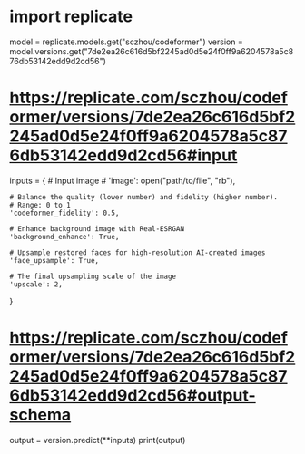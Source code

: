 # import replicate

model = replicate.models.get("sczhou/codeformer")
version = model.versions.get("7de2ea26c616d5bf2245ad0d5e24f0ff9a6204578a5c876db53142edd9d2cd56")

# https://replicate.com/sczhou/codeformer/versions/7de2ea26c616d5bf2245ad0d5e24f0ff9a6204578a5c876db53142edd9d2cd56#input
inputs = {
    # Input image
    # 'image': open("path/to/file", "rb"),

    # Balance the quality (lower number) and fidelity (higher number).
    # Range: 0 to 1
    'codeformer_fidelity': 0.5,

    # Enhance background image with Real-ESRGAN
    'background_enhance': True,

    # Upsample restored faces for high-resolution AI-created images
    'face_upsample': True,

    # The final upsampling scale of the image
    'upscale': 2,
}

# https://replicate.com/sczhou/codeformer/versions/7de2ea26c616d5bf2245ad0d5e24f0ff9a6204578a5c876db53142edd9d2cd56#output-schema
output = version.predict(**inputs)
print(output)

